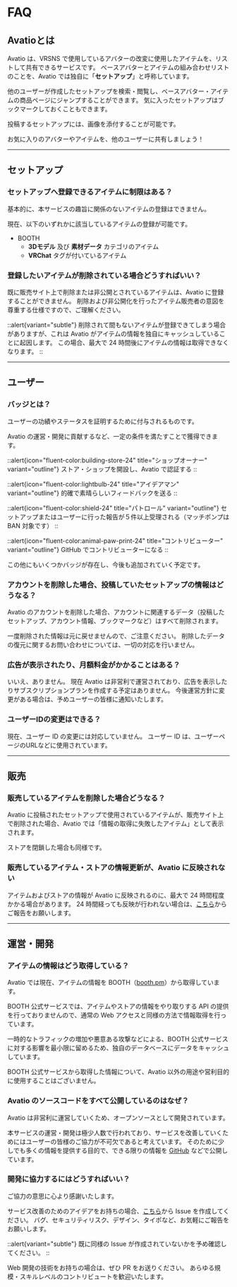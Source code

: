 # FAQ

## Avatioとは

Avatio は、VRSNS で使用しているアバターの改変に使用したアイテムを、リストして共有できるサービスです。
ベースアバターとアイテムの組み合わせリストのことを、Avatio では独自に「**セットアップ**」と呼称しています。

他のユーザーが作成したセットアップを検索・閲覧し、ベースアバター・アイテムの商品ページにジャンプすることができます。
気に入ったセットアップはブックマークしておくこともできます。

投稿するセットアップには、画像を添付することが可能です。

お気に入りのアバターやアイテムを、他のユーザーに共有しましょう！

---

## セットアップ

### セットアップへ登録できるアイテムに制限はある？

基本的に、本サービスの趣旨に関係のないアイテムの登録はできません。

現在、以下のいずれかに該当しているアイテムの登録が可能です。

- BOOTH
    - **3Dモデル** 及び **素材データ** カテゴリのアイテム
    - **VRChat** タグが付いているアイテム

### 登録したいアイテムが削除されている場合どうすればいい？

既に販売サイト上で削除または非公開とされているアイテムは、Avatio に登録することができません。
削除および非公開化を行ったアイテム販売者の意図を尊重する仕様ですので、ご理解ください。

::alert{variant="subtle"}
削除されて間もないアイテムが登録できてしまう場合がありますが、これは Avatio がアイテムの情報を独自にキャッシュしていることに起因します。
この場合、最大で 24 時間後にアイテムの情報は取得できなくなります。
::

---

## ユーザー

### バッジとは？

ユーザーの功績やステータスを証明するために付与されるものです。

Avatio の運営・開発に貢献するなど、一定の条件を満たすことで獲得できます。

::alert{icon="fluent-color:building-store-24" title="ショップオーナー" variant="outline"}
ストア・ショップを開設し、Avatio で認証する
::

::alert{icon="fluent-color:lightbulb-24" title="アイデアマン" variant="outline"}
的確で素晴らしいフィードバックを送る
::

::alert{icon="fluent-color:shield-24" title="パトロール" variant="outline"}
セットアップまたはユーザーに行った報告が５件以上受理される（マッチポンプは BAN 対象です）
::

::alert{icon="fluent-color:animal-paw-print-24" title="コントリビューター" variant="outline"}
GitHub でコントリビューターになる
::

この他にもいくつかバッジが存在し、今後も追加されていく予定です。

### アカウントを削除した場合、投稿していたセットアップの情報はどうなる？

Avatio のアカウントを削除した場合、アカウントに関連するデータ（投稿したセットアップ、アカウント情報、ブックマークなど）はすべて削除されます。

一度削除された情報は元に戻せませんので、ご注意ください。
削除したデータの復元に関するお問い合わせについては、一切の対応を行いません。

### 広告が表示されたり、月額料金がかかることはある？

いいえ、ありません。
現在 Avatio は非営利で運営されており、広告を表示したりサブスクリプションプランを作成する予定はありません。
今後運営方針に変更がある場合は、予めユーザーの皆様に通知いたします。

### ユーザーIDの変更はできる？

現在、ユーザー ID の変更には対応していません。
ユーザー ID は、ユーザーページのURLなどに使用されています。

---

## 販売

### 販売しているアイテムを削除した場合どうなる？

Avatio に投稿されたセットアップで使用されているアイテムが、販売サイト上で削除された場合、Avatio では「情報の取得に失敗したアイテム」として表示されます。

ストアを閉鎖した場合も同様です。

### 販売しているアイテム・ストアの情報更新が、Avatio に反映されない

アイテムおよびストアの情報が Avatio に反映されるのに、最大で 24 時間程度かかる場合があります。
24 時間経っても反映が行われない場合は、[こちら](https://github.com/Liria-works/avatio/issues)からご報告をお願いします。

---

## 運営・開発

### アイテムの情報はどう取得している？

Avatio では現在、アイテムの情報を BOOTH（[booth.pm](https://booth.pm)）から取得しています。

BOOTH 公式サービスでは、アイテムやストアの情報をやり取りする API の提供を行っておりませんので、通常の Web アクセスと同様の方法で情報取得を行っています。

一時的なトラフィックの増加や悪意ある攻撃などによる、BOOTH 公式サービスに対する影響を最小限に留めるため、独自のデータベースにデータをキャッシュしています。

BOOTH 公式サービスから取得した情報について、Avatio 以外の用途や営利目的に使用することはございません。

### Avatio のソースコードをすべて公開しているのはなぜ？

Avatio は非営利に運営していくため、オープンソースとして開発されています。

本サービスの運営・開発は極少人数で行われており、サービスを改善していくためにはユーザーの皆様のご協力が不可欠であると考えています。
そのために少しでも多くの情報を提供する目的で、できる限りの情報を [GitHub](https://github.com/Liria-works/avatio) などで公開しています。

### 開発に協力するにはどうすればいい？

ご協力の意思に心より感謝いたします。

サービス改善のためのアイデアをお持ちの場合、[こちら](https://github.com/Liria-works/avatio/issues)から Issue を作成してください。
バグ、セキュリティリスク、デザイン、タイポなど、お気軽にご報告をお願いします。

::alert{variant="subtle"}
既に同様の Issue が作成されていないかを予め確認してください。
::

Web 開発の技術をお持ちの場合は、ぜひ PR をお送りください。
あらゆる規模・スキルレベルのコントリビュートを歓迎いたします。
